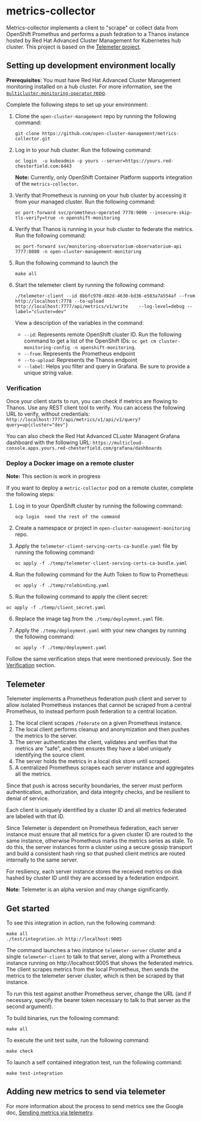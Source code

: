 # metrics-collector
Metrics-collector implements a client to "scrape" or collect data from OpenShift Promethus
and performs a push fedration to a Thanos instance hosted by Red Hat Advanced Cluster Management for Kubernetes 
hub cluster. This project is based on the [Telemeter project](https://github.com/openshift/telemeter).

## Setting up development environment locally 
 
 **Prerequisites**: You must have Red Hat Advanced Cluster Management monitoring installed on a hub cluster. For more information, see the [`multicluster-monitoring-operator` repo](https://github.com/open-cluster-management/multicluster-monitoring-operator).

Complete the following steps to set up your environment:
 
1. Clone the `open-cluster-management` repo by running the following command:
   
   ```
   git clone https://github.com/open-cluster-management/metrics-collector.git
   ```
   
2. Log in to your hub cluster. Run the following command:

   ```
   oc login  -u kubeadmin -p yours --server=https://yours.red-chesterfield.com:6443
   ```
     
   **Note:** Currently, only OpenShift Container Platform supports integration of the `metrics-collector`.
   
3. Verify that Prometheus is running on your hub cluster by accessing it from your managed cluster. Run the following command:
     
     ```
     oc port-forward svc/prometheus-operated 7778:9090 --insecure-skip-tls-verify=true -n openshift-monitoring
     ```
     
4. Verify that Thanos is running in your hub cluster to federate the metrics. Run the following command:
     
   ```
   oc port-forward svc/monitoring-observatorium-observatorium-api 7777:8080 -n open-cluster-management-monitoring
   ```

5. Run the following command to launch the  <!--not sure what the command function is-->

   ```
   make all
   ```
   
6. Start the telemeter client by running the following command:

   ```
   ./telemeter-client --id 8bbfc970-d82d-4630-bd36-e503a7a554af --from http://localhost:7778 --to-upload http://localhost:7777/api/metrics/v1/write    --log-level=debug --label="cluster=dev"
   ```
   
   View a description of the variables in the command:
   
   - `--id`: Represents remote OpenShift cluster ID. Run the following command to get a list of the OpenShift IDs: `oc get cm cluster-monitoring-config -n openshift-monitoring`.
   - `--from`: Represents the Prometheus endpoint
   - `--to-upload`: Represents the Thanos endpoint
   - `--label`: Helps you filter and query in Grafana. Be sure to provide a unique string value.


### Verification
Once your client starts to run, you can check if metrics are flowing to Thanos. Use any REST client tool to verify. You can access the following URL to verify, without credentials: `http://localhost:7777/api/metrics/v1/api/v1/query?query=up{cluster="dev"}`

You can also check the Red Hat Advanced CLuster Managent Grafana dashboard with the following URL: `https://multicloud-console.apps.yours.red-chesterfield.com/grafana/dashboards`


### Deploy a Docker image on a remote cluster

**Note:** This section is work in progress

If you want to deploy a `metric-collector` pod on a remote cluster, complete the following steps: 

1. Log in to your OpenShift cluster by running the following command:

   ```
   ocp login  need the rest of the command
   ```
   
2. Create a namespace or project in `open-cluster-management-monitoring` repo.
   
3. Apply the `telemeter-client-serving-certs-ca-bundle.yaml` file by running the following command:
   ```
   oc apply -f ./temp/telemeter-client-serving-certs-ca-bundle.yaml
   ```
  
4. Run the following command for the Auth Token to flow to Prometheus:
   
   ```
   oc apply -f ./temp/rolebinding.yaml
   ``` 
  
5. Run the following command to apply the client secret:

  ```
  oc apply -f ./temp/client_secret.yaml
  ```
  
6. Replace the image tag from the `./temp/deployment.yaml` file.
7. Apply the `./temp/deployment.yaml` with your new changes by running the following command:
   
   ```
   oc apply -f ./temp/deployment.yaml
   ```

Follow the same verification steps that were mentioned previously. See the [Verification](#verification) section.


## Telemeter

Telemeter implements a Prometheus federation push client and server
to allow isolated Prometheus instances that cannot be scraped from a
central Prometheus, to instead perform push federation to a central
location.

1. The local client scrapes `/federate` on a given Prometheus instance.
2. The local client performs cleanup and anonymization and then pushes the metrics to the server.
3. The server authenticates the client, validates and verifies that the metrics are "safe", and then ensures they have a label uniquely identifying the source client.
4. The server holds the metrics in a local disk store until scraped.
5. A centralized Prometheus scrapes each server instance and aggregates all the metrics.

Since that push is across security boundaries, the server must perform
authentication, authorization, and data integrity checks, and be
resilient to denial of service.

Each client is uniquely identified by a cluster ID and all metrics
federated are labeled with that ID.

Since Telemeter is dependent on Prometheus federation, each server
instance must ensure that all metrics for a given cluster ID are routed
to the same instance, otherwise Prometheus marks the metrics
series as stale. To do this, the server instances form a cluster using
a secure gossip transport and build a consistent hash ring so that
pushed client metrics are routed internally to the same server.

For resiliency, each server instance stores the received metrics on disk
hashed by cluster ID until they are accessed by a federation endpoint.

**Note**: Telemeter is an alpha version and may change significantly.

Get started
-----------

To see this integration in action, run the following command:

```
make all
./test/integration.sh http://localhost:9005
```

The command launches a two instance `telemeter-server` cluster and a single
`telemeter-client` to talk to that server, along with a Prometheus
instance running on http://localhost:9005 that shows the federated metrics.
The client scrapes metrics from the local Prometheus, then sends the metrics
to the telemeter server cluster, which is then be scraped by that instance.

To run this test against another Prometheus server, change the URL (and if necessary,
specify the bearer token necessary to talk to that server as the second argument).

To build binaries, run the following command:

```
make all
```

To execute the unit test suite, run the following command:

```
make check
```

To launch a self contained integration test, run the following command:

```
make test-integration
```

Adding new metrics to send via telemeter
-----------

For more information about the process to send metrics see the Google doc, [Sending metrics via telemetry](https://docs.google.com/document/d/1a6n5iBGM2QaIQRg9Lw4-Npj6QY9--Hpx3XYut-BrUSY/edit?usp=sharing).
